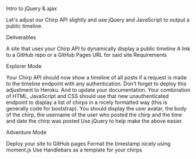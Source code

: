 Intro to jQuery & ajax

Let's adjust our Chirp API slightly and use jQuery and JavaScript to output a public timeline.

Deliverables

A site that uses your Chirp API to dynamically display a public timeline
A link to a GitHub repo or a GitHub Pages URL for said site
Requirements

Explorer Mode

Your Chirp API should now show a timeline of all posts if a request is made to the timeline endpoint with any authentication. Don't forget to deploy this adjustment to Heroku. And to update your documentation.
Your combination of HTML, JavaScript and CSS should use that new unauthenticated endpoint to display a list of chirps in a nicely formatted way (this is generally code for bootstrap).
You should display the user avatar, the body of the chirp, the username of the user who posted the chirp and the time and date the chirp was posted
Use jQuery to help make the above easier.

Adventure Mode

Deploy your site to GitHub pages
Format the timestamp nicely using moment.js
Use Handlebars as a template for your chirps
